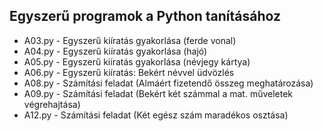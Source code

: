 ## Egyszerű programok a Python tanításához 
- A03.py - Egyszerű kiíratás gyakorlása (ferde vonal)
- A04.py - Egyszerű kiíratás gyakorlása (hajó)
- A05.py - Egyszerű kiíratás gyakorlása (névjegy kártya)
- A06.py - Egyszerű kiíratás: Bekért névvel üdvözlés
- A08.py - Számítási feladat (Almáért fizetendő összeg meghatározása)
- A09.py - Számítási feladat (Bekért két számmal a mat. műveletek végrehajtása)
- A12.py - Számítási feladat (Két egész szám maradékos osztása)
